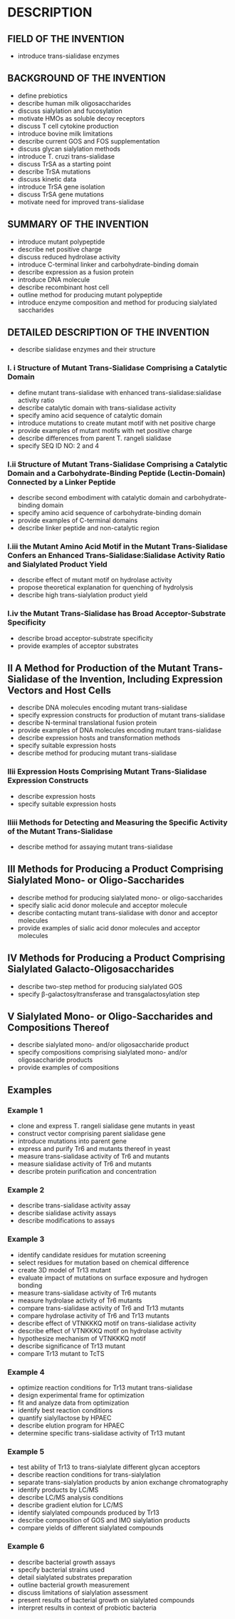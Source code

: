 # DESCRIPTION

## FIELD OF THE INVENTION

- introduce trans-sialidase enzymes

## BACKGROUND OF THE INVENTION

- define prebiotics
- describe human milk oligosaccharides
- discuss sialylation and fucosylation
- motivate HMOs as soluble decoy receptors
- discuss T cell cytokine production
- introduce bovine milk limitations
- describe current GOS and FOS supplementation
- discuss glycan sialylation methods
- introduce T. cruzi trans-sialidase
- discuss TrSA as a starting point
- describe TrSA mutations
- discuss kinetic data
- introduce TrSA gene isolation
- discuss TrSA gene mutations
- motivate need for improved trans-sialidase

## SUMMARY OF THE INVENTION

- introduce mutant polypeptide
- describe net positive charge
- discuss reduced hydrolase activity
- introduce C-terminal linker and carbohydrate-binding domain
- describe expression as a fusion protein
- introduce DNA molecule
- describe recombinant host cell
- outline method for producing mutant polypeptide
- introduce enzyme composition and method for producing sialylated saccharides

## DETAILED DESCRIPTION OF THE INVENTION

- describe sialidase enzymes and their structure

### I. i Structure of Mutant Trans-Sialidase Comprising a Catalytic Domain

- define mutant trans-sialidase with enhanced trans-sialidase:sialidase activity ratio
- describe catalytic domain with trans-sialidase activity
- specify amino acid sequence of catalytic domain
- introduce mutations to create mutant motif with net positive charge
- provide examples of mutant motifs with net positive charge
- describe differences from parent T. rangeli sialidase
- specify SEQ ID NO: 2 and 4

### I.ii Structure of Mutant Trans-Sialidase Comprising a Catalytic Domain and a Carbohydrate-Binding Peptide (Lectin-Domain) Connected by a Linker Peptide

- describe second embodiment with catalytic domain and carbohydrate-binding domain
- specify amino acid sequence of carbohydrate-binding domain
- provide examples of C-terminal domains
- describe linker peptide and non-catalytic region

### I.iii the Mutant Amino Acid Motif in the Mutant Trans-Sialidase Confers an Enhanced Trans-Sialidase:Sialidase Activity Ratio and Sialylated Product Yield

- describe effect of mutant motif on hydrolase activity
- propose theoretical explanation for quenching of hydrolysis
- describe high trans-sialylation product yield

### I.iv the Mutant Trans-Sialidase has Broad Acceptor-Substrate Specificity

- describe broad acceptor-substrate specificity
- provide examples of acceptor substrates

## II A Method for Production of the Mutant Trans-Sialidase of the Invention, Including Expression Vectors and Host Cells

- describe DNA molecules encoding mutant trans-sialidase
- specify expression constructs for production of mutant trans-sialidase
- describe N-terminal translational fusion protein
- provide examples of DNA molecules encoding mutant trans-sialidase
- describe expression hosts and transformation methods
- specify suitable expression hosts
- describe method for producing mutant trans-sialidase

### IIii Expression Hosts Comprising Mutant Trans-Sialidase Expression Constructs

- describe expression hosts
- specify suitable expression hosts

### IIiii Methods for Detecting and Measuring the Specific Activity of the Mutant Trans-Sialidase

- describe method for assaying mutant trans-sialidase

## III Methods for Producing a Product Comprising Sialylated Mono- or Oligo-Saccharides

- describe method for producing sialylated mono- or oligo-saccharides
- specify sialic acid donor molecule and acceptor molecule
- describe contacting mutant trans-sialidase with donor and acceptor molecules
- provide examples of sialic acid donor molecules and acceptor molecules

## IV Methods for Producing a Product Comprising Sialylated Galacto-Oligosaccharides

- describe two-step method for producing sialylated GOS
- specify β-galactosyltransferase and transgalactosylation step

## V Sialylated Mono- or Oligo-Saccharides and Compositions Thereof

- describe sialylated mono- and/or oligosaccharide product
- specify compositions comprising sialylated mono- and/or oligosaccharide products
- provide examples of compositions

## Examples

### Example 1

- clone and express T. rangeli sialidase gene mutants in yeast
- construct vector comprising parent sialidase gene
- introduce mutations into parent gene
- express and purify Tr6 and mutants thereof in yeast
- measure trans-sialidase activity of Tr6 and mutants
- measure sialidase activity of Tr6 and mutants
- describe protein purification and concentration

### Example 2

- describe trans-sialidase activity assay
- describe sialidase activity assays
- describe modifications to assays

### Example 3

- identify candidate residues for mutation screening
- select residues for mutation based on chemical difference
- create 3D model of Tr13 mutant
- evaluate impact of mutations on surface exposure and hydrogen bonding
- measure trans-sialidase activity of Tr6 mutants
- measure hydrolase activity of Tr6 mutants
- compare trans-sialidase activity of Tr6 and Tr13 mutants
- compare hydrolase activity of Tr6 and Tr13 mutants
- describe effect of VTNKKKQ motif on trans-sialidase activity
- describe effect of VTNKKKQ motif on hydrolase activity
- hypothesize mechanism of VTNKKKQ motif
- describe significance of Tr13 mutant
- compare Tr13 mutant to TcTS

### Example 4

- optimize reaction conditions for Tr13 mutant trans-sialidase
- design experimental frame for optimization
- fit and analyze data from optimization
- identify best reaction conditions
- quantify sialyllactose by HPAEC
- describe elution program for HPAEC
- determine specific trans-sialidase activity of Tr13 mutant

### Example 5

- test ability of Tr13 to trans-sialylate different glycan acceptors
- describe reaction conditions for trans-sialylation
- separate trans-sialylation products by anion exchange chromatography
- identify products by LC/MS
- describe LC/MS analysis conditions
- describe gradient elution for LC/MS
- identify sialylated compounds produced by Tr13
- describe composition of GOS and IMO sialylation products
- compare yields of different sialylated compounds

### Example 6

- describe bacterial growth assays
- specify bacterial strains used
- detail sialylated substrates preparation
- outline bacterial growth measurement
- discuss limitations of sialylation assessment
- present results of bacterial growth on sialylated compounds
- interpret results in context of probiotic bacteria

